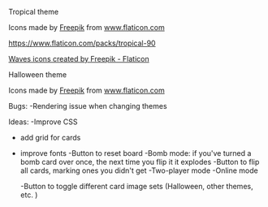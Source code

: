 Tropical theme

<div>Icons made by <a href="https://www.freepik.com" title="Freepik">Freepik</a> from <a href="https://www.flaticon.com/" title="Flaticon">www.flaticon.com</a></div>

https://www.flaticon.com/packs/tropical-90

<a href="https://www.flaticon.com/free-icons/waves" title="waves icons">Waves icons created by Freepik - Flaticon</a>

Halloween theme

<div>Icons made by <a href="https://www.freepik.com" title="Freepik">Freepik</a> from <a href="https://www.flaticon.com/" title="Flaticon">www.flaticon.com</a></div>

Bugs:
-Rendering issue when changing themes

Ideas:
-Improve CSS

- add grid for cards
- improve fonts
  -Button to reset board
  -Bomb mode: if you've turned a bomb card over once, the next time you flip it it explodes
  -Button to flip all cards, marking ones you didn't get
  -Two-player mode
  -Online mode

  -Button to toggle different card image sets (Halloween, other themes, etc. )
